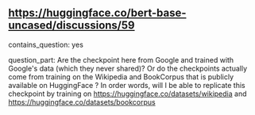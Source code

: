 ## https://huggingface.co/bert-base-uncased/discussions/59

contains_question: yes

question_part: Are the checkpoint here from Google and trained with Google's data (which they never shared)? Or do the checkpoints actually come from training on the Wikipedia and BookCorpus that is publicly available on HuggingFace ? In order words, will I be able to replicate this checkpoint by training on https://huggingface.co/datasets/wikipedia and https://huggingface.co/datasets/bookcorpus